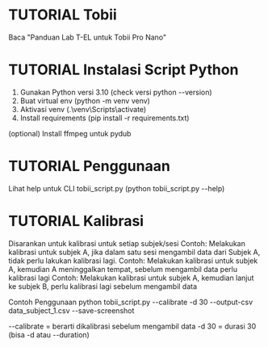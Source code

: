 # TUTORIAL Tobii
Baca "Panduan Lab T-EL untuk Tobii Pro Nano"
 
 
# TUTORIAL Instalasi Script Python
 
1. Gunakan Python versi 3.10 (check versi python --version)
2. Buat virtual env
	(python -m venv venv)
3. Aktivasi venv
	(.\venv\Scripts\activate)
4. Install requirements
	(pip install -r requirements.txt)

(optional) Install ffmpeg untuk pydub

# TUTORIAL Penggunaan
Lihat help untuk CLI tobii_script.py
	(python tobii_script.py --help)

# TUTORIAL Kalibrasi
Disarankan untuk kalibrasi untuk setiap subjek/sesi
Contoh: Melakukan kalibrasi untuk subjek A, jika dalam satu sesi mengambil data dari Subjek A, tidak perlu lakukan kalibrasi lagi.
Contoh: Melakukan kalibrasi untuk subjek A, kemudian A meninggalkan tempat, sebelum mengambil data perlu kalibrasi lagi
Contoh: Melakukan kalibrasi untuk subjek A, kemudian lanjut ke subjek B, perlu kalibrasi lagi sebelum mengambil data

Contoh Penggunaan
python tobii_script.py --calibrate -d 30 --output-csv data_subject_1.csv --save-screenshot

--calibrate = berarti dikalibrasi sebelum mengambil data
-d 30 = durasi 30 (bisa -d atau --duration)
